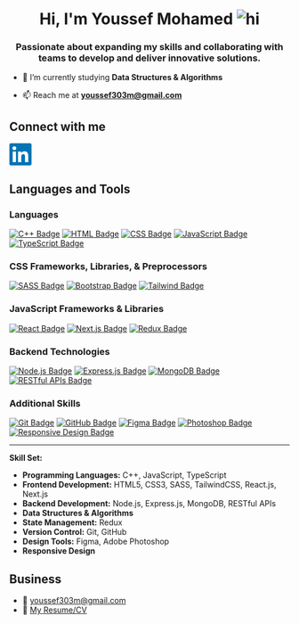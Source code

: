 <h1 align="center">Hi, I'm Youssef Mohamed <img src="https://user-images.githubusercontent.com/1303154/88677602-1635ba80-d120-11ea-84d8-d263ba5fc3c0.gif" width="28px" height="28px" alt="hi"></h1>
<h3 align="center">Passionate about expanding my skills and collaborating with teams to develop and deliver innovative solutions.</h3>

- 🌱 I’m currently studying **Data Structures & Algorithms**

- 📫 Reach me at **youssef303m@gmail.com**

## Connect with me
<a href="https://linkedin.com/in/youssef303m" target="blank"><img align="center" src="./linkedin-logo.png" alt="youssef303m" height="40" width="40" /></a>

## Languages and Tools

### Languages
[![C++ Badge](https://img.shields.io/badge/-C++-00599C?style=for-the-badge&labelColor=black&logo=c%2B%2B&logoColor=00599C)](#)
[![HTML Badge](https://img.shields.io/badge/-HTML-E34F26?style=for-the-badge&labelColor=black&logo=html5&logoColor=E34F26)](#)
[![CSS Badge](https://img.shields.io/badge/-CSS-1572B6?style=for-the-badge&labelColor=black&logo=css3&logoColor=1572B6)](#)
[![JavaScript Badge](https://img.shields.io/badge/-JavaScript-F7DF1E?style=for-the-badge&labelColor=black&logo=javascript&logoColor=F7DF1E)](#)
[![TypeScript Badge](https://img.shields.io/badge/-TypeScript-3178C6?style=for-the-badge&labelColor=black&logo=typescript&logoColor=3178C6)](#)

### CSS Frameworks, Libraries, & Preprocessors
[![SASS Badge](https://img.shields.io/badge/-SASS-CC6699?style=for-the-badge&labelColor=black&logo=sass&logoColor=CC6699)](#)
[![Bootstrap Badge](https://img.shields.io/badge/-Bootstrap-7952B3?style=for-the-badge&labelColor=black&logo=bootstrap&logoColor=7952B3)](#)
[![Tailwind Badge](https://img.shields.io/badge/-Tailwind_CSS-38B2AC?style=for-the-badge&labelColor=black&logo=tailwind-css&logoColor=38B2AC)](#)

### JavaScript Frameworks & Libraries
[![React Badge](https://img.shields.io/badge/-React-61DAFB?style=for-the-badge&labelColor=black&logo=react&logoColor=61DAFB)](#)
[![Next.js Badge](https://img.shields.io/badge/-Next.js-FFFFFF?style=for-the-badge&labelColor=black&logo=next.js&logoColor=FFFFFF)](#)
[![Redux Badge](https://img.shields.io/badge/-Redux-764ABC?style=for-the-badge&labelColor=black&logo=redux&logoColor=764ABC)](#)

### Backend Technologies
[![Node.js Badge](https://img.shields.io/badge/-Node.js-339933?style=for-the-badge&labelColor=black&logo=node.js&logoColor=339933)](#)
[![Express.js Badge](https://img.shields.io/badge/-Express.js-000000?style=for-the-badge&labelColor=black&logo=express&logoColor=white)](#)
[![MongoDB Badge](https://img.shields.io/badge/-MongoDB-47A248?style=for-the-badge&labelColor=black&logo=mongodb&logoColor=47A248)](#)
[![RESTful APIs Badge](https://img.shields.io/badge/-RESTful_APIs-FF6F00?style=for-the-badge&labelColor=black&logo=api&logoColor=FF6F00)](#)

### Additional Skills
[![Git Badge](https://img.shields.io/badge/-Git-F05032?style=for-the-badge&labelColor=black&logo=git&logoColor=F05032)](#)
[![GitHub Badge](https://img.shields.io/badge/-GitHub-181717?style=for-the-badge&labelColor=black&logo=github&logoColor=181717)](#)
[![Figma Badge](https://img.shields.io/badge/-Figma-FF0080?style=for-the-badge&labelColor=black&logo=figma&logoColor=FF0080)](#)
[![Photoshop Badge](https://img.shields.io/badge/-Adobe_Photoshop-31A8FF?style=for-the-badge&labelColor=black&logo=adobe-photoshop&logoColor=31A8FF)](#)
[![Responsive Design Badge](https://img.shields.io/badge/-Responsive_Design-4A90E2?style=for-the-badge&labelColor=black&logo=responsive&logoColor=4A90E2)](#)

---

**Skill Set:**

- **Programming Languages:** C++, JavaScript, TypeScript
- **Frontend Development:** HTML5, CSS3, SASS, TailwindCSS, React.js, Next.js
- **Backend Development:** Node.js, Express.js, MongoDB, RESTful APIs
- **Data Structures & Algorithms**
- **State Management:** Redux
- **Version Control:** Git, GitHub
- **Design Tools:** Figma, Adobe Photoshop
- **Responsive Design**


## Business
- :email: youssef303m@gmail.com
- :paperclip: [My Resume/CV](https://github.com/youssef303m/youssef303m/blob/main/YoussefMohamedResume.pdf)
